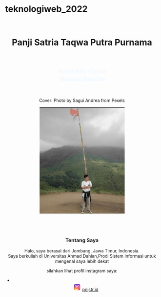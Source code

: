 # teknologiweb_2022
<!DOCTYPE html>
<html lang="en">
<head>
  <meta charset="UTF-8">
  <meta http-equiv="X-UA-Compatible" content="IE=edge">
  <meta name="viewport" content="width=device-width, initial-scale=1.0">
  <title>Panji Satria Taqwa Putra Purnama</title>
</head>
<style>
  .body {
    overflow-x: hidden;
  }
</style>
<body>
<!--Header-->
<div class="cover" style="background-image: url(pexels-sagui-andrea-618833.jpg);">
    <div class="masking"></div>
    <small class="credit"><a href=""></a></small>
    <div class="container h-100">
      <div class="row h-100 align-items-center">
        <div class="col-6 text-white">
          <center>
            <br><h1>Panji Satria Taqwa Putra Purnama</h1><br></center>
        <body>
          <!-- link -->
          <link rel="preconnect" href="https://fonts.googleapis.com">
<link rel="preconnect" href="https://fonts.gstatic.com" crossorigin>
<link href="https://fonts.googleapis.com/css2?family=Smooch&display=swap" rel="stylesheet">
        <style type="text/css">
          h2{
            font-family: 'Smooch', cursive;
            size: 18px;
            color: aliceblue;
          }
        </style>
        <Center>
          <h2>Nanti Kita Cerita<br>
            Tentang Hari Ini<br>
           </h2><br>
          <p>Cover: Photo by Sagui Andrea from Pexels</p>
          </Center>
        </body>
        </div>
        <!-- CSS -->
        <link rel="stylesheet" href="style.css">
        <!-- end -->
        <center>
        <div class="Jumbotron">
          <img src="WhatsApp Image 2022-03-28 at 21.02.23.jpeg" width="279px">
        </div>
        </center>
      </div>
    </div>   
  </div>
  <Center>
    <br><br><br>
    <h3>Tentang Saya</h3>
    Halo, saya  berasal dari Jombang, Jawa Timur, Indonesia.<br>
Saya berkuliah di Universitas Ahmad Dahlan,Prodi
     Sistem Informasi untuk mengenal saya lebih dekat <br>
    <p>silahkan lihat profil instagram saya:</p>
    <nav aria-label="Page navigation example">
      <ul class="pagination justify-content-center">
        <li class="page-item disabled">
        </li>
          <img src="4.png" width="27px">
          <a href="https://instagram.com/pnjstr.id?utm_medium=copy_link" class="link-primary">pnjstr.id</a>
      </ul>
    </nav>
  </Center>
  <!--end header-->
  <!-- JQuery -->
 <script src="https://code.jquery.com/jquery-3.6.0.min.js"></script>
 <script src="script.js"></script>
<!-- end -->
  <!--Vue Js-->
   <script src="https://unpkg.com/vue@3"></script>
 <script src="main.js"></script> <!--kode ini harus berada dibawah library vue-->
<!--end-->
</body>
</html>
